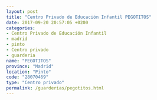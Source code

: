 ```yaml
---
layout: post
title: "Centro Privado de Educación Infantil PEGOTITOS"
date: 2017-09-20 20:57:05 +0200
categories:
- Centro Privado de Educación Infantil
- madrid
- pinto
- Centro privado
- guarderia
name: "PEGOTITOS"
province: "Madrid"
location: "Pinto"
code: "28070469"
type: "Centro privado"
permalink: /guarderias/pegotitos.html
---
```

